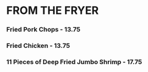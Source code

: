 # FROM THE FRYER

### Fried Pork Chops - 13.75
### Fried Chicken - 13.75
### 11 Pieces of Deep Fried Jumbo Shrimp - 17.75

<Disclaimer/>

<Available/>
